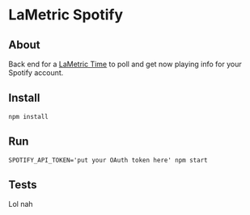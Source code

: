 # LaMetric Spotify

## About

Back end for a [LaMetric Time]() to poll and get now playing info for your Spotify account.

## Install

```
npm install
```

## Run

```
SPOTIFY_API_TOKEN='put your OAuth token here' npm start
```

## Tests

Lol nah